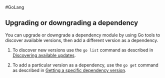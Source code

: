 #GoLang 
## Upgrading or downgrading a dependency

You can upgrade or downgrade a dependency module by using Go tools to discover available versions, then add a different version as a dependency.

1.  To discover new versions use the `go list` command as described in [Discovering available updates](https://go.dev/doc/modules/managing-dependencies#discovering_updates).
    
2.  To add a particular version as a dependency, use the `go get` command as described in [Getting a specific dependency version](https://go.dev/doc/modules/managing-dependencies#getting_version).
